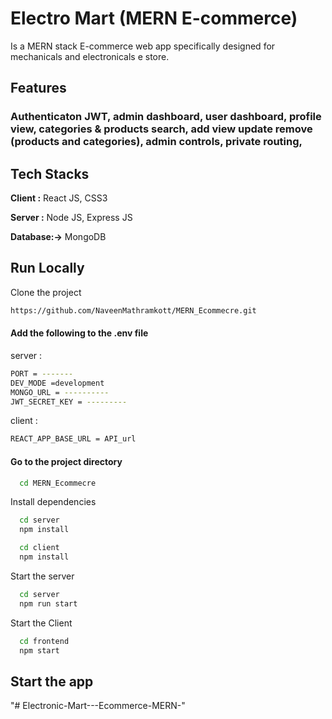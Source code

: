 # Electro Mart (MERN E-commerce)
Is a MERN stack E-commerce web app specifically designed for mechanicals and electronicals e store.


## Features

### Authenticaton JWT, admin dashboard, user dashboard, profile view, categories & products search, add view update remove (products and categories), admin controls, private routing,

## Tech Stacks

**Client :** React JS, CSS3

**Server :** Node JS, Express JS

**Database:->** MongoDB


## Run Locally

Clone the project

```bash
https://github.com/NaveenMathramkott/MERN_Ecommecre.git
```



#### Add the following to the .env file

server :
```bash
PORT = -------
DEV_MODE =development
MONGO_URL = ----------
JWT_SECRET_KEY = ---------
```

client :
```bash
REACT_APP_BASE_URL = API_url
```
#### Go to the project directory
```bash
  cd MERN_Ecommecre
```

Install dependencies

```bash
  cd server
  npm install
```

```bash
  cd client
  npm install
```

Start the server

```bash
  cd server
  npm run start
```

Start the Client

```bash
  cd frontend
  npm start
```



## Start the app 
"# Electronic-Mart---Ecommerce-MERN-" 
